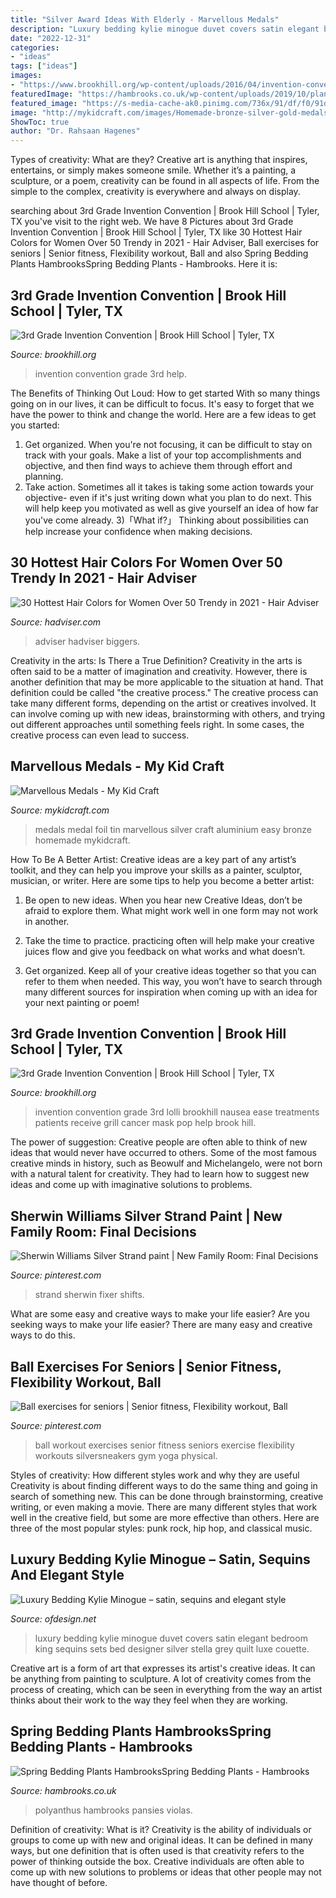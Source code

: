```yaml
---
title: "Silver Award Ideas With Elderly - Marvellous Medals"
description: "Luxury bedding kylie minogue duvet covers satin elegant bedroom king sequins sets bed designer silver stella grey quilt luxe couette"
date: "2022-12-31"
categories:
- "ideas"
tags: ["ideas"]
images:
- "https://www.brookhill.org/wp-content/uploads/2016/04/invention-conventionta-8.jpg"
featuredImage: "https://hambrooks.co.uk/wp-content/uploads/2019/10/plant_polyanthus.jpg"
featured_image: "https://s-media-cache-ak0.pinimg.com/736x/91/df/f0/91dff01c8cfb22adfbf094c5609e37d3.jpg"
image: "http://mykidcraft.com/images/Homemade-bronze-silver-gold-medals-how-to-make-a-medal-easy-kids-medal1.jpg"
ShowToc: true
author: "Dr. Rahsaan Hagenes"
---
```



Types of creativity: What are they?
Creative art is anything that inspires, entertains, or simply makes someone smile. Whether it’s a painting, a sculpture, or a poem, creativity can be found in all aspects of life. From the simple to the complex, creativity is everywhere and always on display.

	

		
searching about 3rd Grade Invention Convention | Brook Hill School | Tyler, TX you've visit to the right web. We have 8 Pictures about 3rd Grade Invention Convention | Brook Hill School | Tyler, TX like 30 Hottest Hair Colors for Women Over 50 Trendy in 2021 - Hair Adviser, Ball exercises for seniors | Senior fitness, Flexibility workout, Ball and also Spring Bedding Plants HambrooksSpring Bedding Plants - Hambrooks. Here it is:
		
    
## 3rd Grade Invention Convention | Brook Hill School | Tyler, TX

<img loading=lazy src="https://www.brookhill.org/wp-content/uploads/2016/04/invention-conventionta-8.jpg" onerror="this.onerror=null;this.src='https://tse1.mm.bing.net/th?id=OIP.kfzhc5hLlZI0JRHy9h8SqQHaLH&amp;pid=15.1';" alt="3rd Grade Invention Convention | Brook Hill School | Tyler, TX">

_Source: brookhill.org_

>invention convention grade 3rd help. 

	

The Benefits of Thinking Out Loud: How to get started
With so many things going on in our lives, it can be difficult to focus. It's easy to forget that we have the power to think and change the world. Here are a few ideas to get you started: 
1) Get organized. When you're not focusing, it can be difficult to stay on track with your goals. Make a list of your top accomplishments and objective, and then find ways to achieve them through effort and planning. 
2) Take action. Sometimes all it takes is taking some action towards your objective- even if it's just writing down what you plan to do next. This will help keep you motivated as well as give yourself an idea of how far you've come already. 
3)「What if?」 Thinking about possibilities can help increase your confidence when making decisions.

    
## 30 Hottest Hair Colors For Women Over 50 Trendy In 2021 - Hair Adviser

<img loading=lazy src="https://i1.wp.com/www.hadviser.com/wp-content/uploads/2019/12/6-blonde-hair-for-women-over-50-B3uoB-dpE1S.jpg?ssl=1" onerror="this.onerror=null;this.src='https://tse4.mm.bing.net/th?id=OIP.KKVC_SN73xpFFAoe9zsw2AHaII&amp;pid=15.1';" alt="30 Hottest Hair Colors for Women Over 50 Trendy in 2021 - Hair Adviser">

_Source: hadviser.com_

>adviser hadviser biggers. 

	

Creativity in the arts: Is There a True Definition?
Creativity in the arts is often said to be a matter of imagination and creativity. However, there is another definition that may be more applicable to the situation at hand. That definition could be called "the creative process." The creative process can take many different forms, depending on the artist or creatives involved. It can involve coming up with new ideas, brainstorming with others, and trying out different approaches until something feels right. In some cases, the creative process can even lead to success.

    
## Marvellous Medals - My Kid Craft

<img loading=lazy src="http://mykidcraft.com/images/Homemade-bronze-silver-gold-medals-how-to-make-a-medal-easy-kids-medal1.jpg" onerror="this.onerror=null;this.src='https://tse3.mm.bing.net/th?id=OIP.BTPFdioL-W3Erl-fck9lygHaFj&amp;pid=15.1';" alt="Marvellous Medals - My Kid Craft">

_Source: mykidcraft.com_

>medals medal foil tin marvellous silver craft aluminium easy bronze homemade mykidcraft. 

	

How To Be A Better Artist:
Creative ideas are a key part of any artist’s toolkit, and they can help you improve your skills as a painter, sculptor, musician, or writer. Here are some tips to help you become a better artist:
1. Be open to new ideas. When you hear new Creative Ideas, don’t be afraid to explore them. What might work well in one form may not work in another.

2. Take the time to practice. practicing often will help make your creative juices flow and give you feedback on what works and what doesn’t.

3. Get organized. Keep all of your creative ideas together so that you can refer to them when needed. This way, you won’t have to search through many different sources for inspiration when coming up with an idea for your next painting or poem!

    
## 3rd Grade Invention Convention | Brook Hill School | Tyler, TX

<img loading=lazy src="http://www.brookhill.org/wp-content/uploads/2016/04/invention-conventionta-4.jpg?w=683" onerror="this.onerror=null;this.src='https://tse2.mm.bing.net/th?id=OIP.AI9wqxo5W4A4HmCfq2u7swHaLH&amp;pid=15.1';" alt="3rd Grade Invention Convention | Brook Hill School | Tyler, TX">

_Source: brookhill.org_

>invention convention grade 3rd lolli brookhill nausea ease treatments patients receive grill cancer mask pop help brook hill. 

	

The power of suggestion:
Creative people are often able to think of new ideas that would never have occurred to others. Some of the most famous creative minds in history, such as Beowulf and Michelangelo, were not born with a natural talent for creativity. They had to learn how to suggest new ideas and come up with imaginative solutions to problems.

    
## Sherwin Williams Silver Strand Paint | New Family Room: Final Decisions

<img loading=lazy src="https://s-media-cache-ak0.pinimg.com/736x/91/df/f0/91dff01c8cfb22adfbf094c5609e37d3.jpg" onerror="this.onerror=null;this.src='https://tse1.mm.bing.net/th?id=OIP.yjNc_TQufJER0LzGjte-uAHaKP&amp;pid=15.1';" alt="Sherwin Williams Silver Strand paint | New Family Room: Final Decisions">

_Source: pinterest.com_

>strand sherwin fixer shifts. 

	

What are some easy and creative ways to make your life easier?
Are you seeking ways to make your life easier? There are many easy and creative ways to do this.

    
## Ball Exercises For Seniors | Senior Fitness, Flexibility Workout, Ball

<img loading=lazy src="https://i.pinimg.com/736x/83/92/8d/83928d884e7473994fbff62004265447--senior-fitness-group-fitness.jpg" onerror="this.onerror=null;this.src='https://tse4.mm.bing.net/th?id=OIP.pmWXt41d1PC_rPa1qDh9gwHaHa&amp;pid=15.1';" alt="Ball exercises for seniors | Senior fitness, Flexibility workout, Ball">

_Source: pinterest.com_

>ball workout exercises senior fitness seniors exercise flexibility workouts silversneakers gym yoga physical. 

	

Styles of creativity: How different styles work and why they are useful
Creativity is about finding different ways to do the same thing and going in search of something new. This can be done through brainstorming, creative writing, or even making a movie. There are many different styles that work well in the creative field, but some are more effective than others. Here are three of the most popular styles: punk rock, hip hop, and classical music.

    
## Luxury Bedding Kylie Minogue – Satin, Sequins And Elegant Style

<img loading=lazy src="http://www.ofdesign.net/wp-content/uploads/files/5/2/1/luxury-bedding-kylie-minogue-satin-sequins-and-elegant-style-1-521.jpg" onerror="this.onerror=null;this.src='https://tse1.mm.bing.net/th?id=OIP.D6NiXv8kUVM9bJHsxCxJoAHaHa&amp;pid=15.1';" alt="Luxury Bedding Kylie Minogue – satin, sequins and elegant style">

_Source: ofdesign.net_

>luxury bedding kylie minogue duvet covers satin elegant bedroom king sequins sets bed designer silver stella grey quilt luxe couette. 

	

Creative art is a form of art that expresses its artist's creative ideas. It can be anything from painting to sculpture. A lot of creativity comes from the process of creating, which can be seen in everything from the way an artist thinks about their work to the way they feel when they are working.

    
## Spring Bedding Plants HambrooksSpring Bedding Plants - Hambrooks

<img loading=lazy src="https://hambrooks.co.uk/wp-content/uploads/2019/10/plant_polyanthus.jpg" onerror="this.onerror=null;this.src='https://tse2.mm.bing.net/th?id=OIP.qmdYzUjaFmptkkBbDJqxvAHaEo&amp;pid=15.1';" alt="Spring Bedding Plants HambrooksSpring Bedding Plants - Hambrooks">

_Source: hambrooks.co.uk_

>polyanthus hambrooks pansies violas. 

	

Definition of creativity: What is it?
Creativity is the ability of individuals or groups to come up with new and original ideas. It can be defined in many ways, but one definition that is often used is that creativity refers to the power of thinking outside the box. Creative individuals are often able to come up with new solutions to problems or ideas that other people may not have thought of before.

